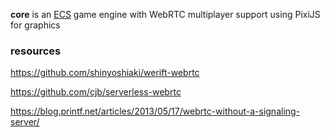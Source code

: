 __core__ is an [ECS](https://en.wikipedia.org/wiki/Entity_component_system) game engine with WebRTC multiplayer support using PixiJS for graphics

### resources

https://github.com/shinyoshiaki/werift-webrtc

https://github.com/cjb/serverless-webrtc

https://blog.printf.net/articles/2013/05/17/webrtc-without-a-signaling-server/
